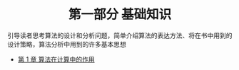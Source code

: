 <h1 align="center">第一部分 基础知识</h1>

引导读者思考算法的设计和分析问题，简单介绍算法的表达方法、将在书中用到的设计策略，算法分析中用到的许多基本思想

- [第 1 章 算法在计算中的作用](./chapter1.md)